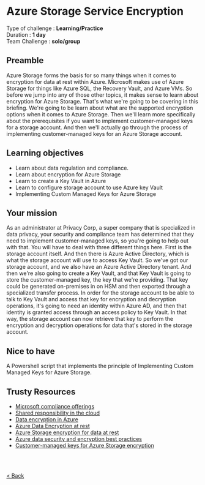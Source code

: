 
# Azure Storage Service Encryption
Type of challenge : **Learning/Practice** <br />
Duration : **1 day** <br />
Team Challenge : **solo/group** <br />


## Preamble
Azure Storage forms the basis for so many things when it comes to encryption for data at rest within Azure. Microsoft makes use of Azure Storage for things like Azure SQL, the Recovery Vault, and Azure VMs. So before we jump into any of those other topics, it makes sense to learn about encryption for Azure Storage. That's what we're going to be covering in this briefing. We're going to be learn about what are the supported encryption options when it comes to Azure Storage. Then we'll learn more specifically about the prerequisites if you want to implement customer-managed keys for a storage account. And then we'll actually go through the process of implementing customer-managed keys for an Azure Storage account.

## Learning objectives
- Learn about data regulation and compliance.
- Learn about encryption for Azure Storage
- Learn to create a Key Vault in Azure
- Learn to configure storage account to use Azure key Vault
- Implementing Custom Managed Keys for Azure Storage

## Your mission
As an administrator at Privacy Corp, a super company that is specialized in data privacy, your security and compliance team has determined that they need to implement customer-managed keys, so you're going to help out with that. You will have to deal with three different things here. First is the storage account itself. And then there is Azure Active Directory, which is what the storage account will use to access Key Vault. So we've got our storage account, and we also have an Azure Active Directory tenant. And then we're also going to create a Key Vault, and that Key Vault is going to store the customer-managed key, the key that we're providing. That key could be generated on-premises in on HSM and then exported through a specialized transfer process. In order for the storage account to be able to talk to Key Vault and access that key for encryption and decryption operations, it's going to need an identity within Azure AD, and then that identity is granted access through an access policy to Key Vault. In that way, the storage account can now retrieve that key to perform the encryption and decryption operations for data that's stored in the storage account.

## Nice to have

A Powershell script that implements the principle of Implementing Custom Managed Keys for Azure Storage.


## Trusty Resources
- [Microsoft compliance offerings](https://docs.microsoft.com/en-us/compliance/regulatory/offering-home)
- [Shared responsibility in the cloud](https://docs.microsoft.com/en-us/azure/security/fundamentals/shared-responsibility)
- [Data encryption in Azure](https://docs.microsoft.com/en-us/azure/architecture/framework/security/design-storage-encryption)
- [Azure Data Encryption at rest](https://docs.microsoft.com/en-us/azure/security/fundamentals/encryption-atrest)
- [Azure Storage encryption for data at rest](https://docs.microsoft.com/en-us/azure/storage/common/storage-service-encryption)
- [Azure data security and encryption best practices](https://docs.microsoft.com/en-us/azure/security/fundamentals/data-encryption-best-practices)
- [Customer-managed keys for Azure Storage encryption](https://docs.microsoft.com/en-us/azure/storage/common/customer-managed-keys-overview)
<br />
<br />

[< Back](../README.md)